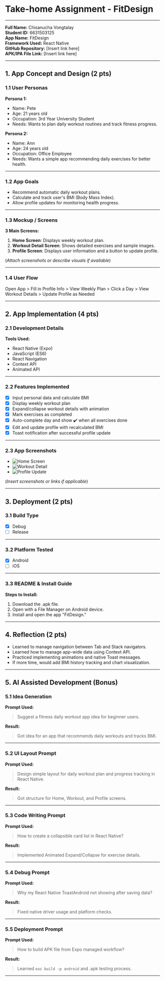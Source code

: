 # Take-home Assignment - FitDesign

---

**Full Name:** Chisanucha Vongtalay  
**Student ID:** 6631503125  
**App Name:** FitDesign  
**Framework Used:** React Native  
**GitHub Repository:** [Insert link here]  
**APK/IPA File Link:** [Insert link here]

---

## 1. App Concept and Design (2 pts)

### 1.1 User Personas

**Persona 1:**  
- Name: Pete  
- Age: 21 years old  
- Occupation: 3rd Year University Student  
- Needs: Wants to plan daily workout routines and track fitness progress.

**Persona 2:**  
- Name: Ann  
- Age: 24 years old  
- Occupation: Office Employee  
- Needs: Wants a simple app recommending daily exercises for better health.

---

### 1.2 App Goals

- Recommend automatic daily workout plans.
- Calculate and track user's BMI (Body Mass Index).
- Allow profile updates for monitoring health progress.

---

### 1.3 Mockup / Screens

**3 Main Screens:**
1. **Home Screen**: Displays weekly workout plan.
2. **Workout Detail Screen**: Shows detailed exercises and sample images.
3. **Profile Screen**: Displays user information and a button to update profile.

(*Attach screenshots or describe visuals if available*)

---

### 1.4 User Flow

Open App > Fill in Profile Info > View Weekly Plan > Click a Day > View Workout Details > Update Profile as Needed

---

## 2. App Implementation (4 pts)

### 2.1 Development Details

**Tools Used:**

- React Native (Expo)
- JavaScript (ES6)
- React Navigation
- Context API
- Animated API

---

### 2.2 Features Implemented

- [x] Input personal data and calculate BMI
- [x] Display weekly workout plan
- [x] Expand/collapse workout details with animation
- [x] Mark exercises as completed
- [x] Auto-complete day and show ✔️ when all exercises done
- [x] Edit and update profile with recalculated BMI
- [x] Toast notification after successful profile update

---

### 2.3 App Screenshots

- ![Home Screen](home.png)
- ![Workout Detail](workout.png)
- ![Profile Update](profile.png)

(*Insert screenshots or links if applicable*)

---

## 3. Deployment (2 pts)

### 3.1 Build Type

- [x] Debug
- [ ] Release

---

### 3.2 Platform Tested

- [x] Android
- [ ] iOS

---

### 3.3 README & Install Guide

**Steps to Install:**

1. Download the .apk file.
2. Open with a File Manager on Android device.
3. Install and open the app "FitDesign."

---

## 4. Reflection (2 pts)

- Learned to manage navigation between Tab and Stack navigators.
- Learned how to manage app-wide data using Context API.
- Practiced implementing animations and native Toast messages.
- If more time, would add BMI history tracking and chart visualization.

---

## 5. AI Assisted Development (Bonus)

### 5.1 Idea Generation

**Prompt Used:**
> Suggest a fitness daily workout app idea for beginner users.

**Result:**
> Got idea for an app that recommends daily workouts and tracks BMI.

---

### 5.2 UI Layout Prompt

**Prompt Used:**
> Design simple layout for daily workout plan and progress tracking in React Native.

**Result:**
> Got structure for Home, Workout, and Profile screens.

---

### 5.3 Code Writing Prompt

**Prompt Used:**
> How to create a collapsible card list in React Native?

**Result:**
> Implemented Animated Expand/Collapse for exercise details.

---

### 5.4 Debug Prompt

**Prompt Used:**
> Why my React Native ToastAndroid not showing after saving data?

**Result:**
> Fixed native driver usage and platform checks.

---

### 5.5 Deployment Prompt

**Prompt Used:**
> How to build APK file from Expo managed workflow?

**Result:**
> Learned `eas build -p android` and .apk testing process.

---

